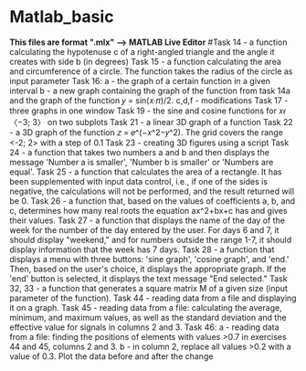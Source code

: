 # Matlab_basic
**This files are format ".mlx" --> MATLAB Live Editor**
#Task 14 - a function calculating the hypotenuse c of a right-angled triangle and the angle it creates with side b (in degrees)
Task 15 - a function calculating the area and circumference of a circle. The function takes the radius of the circle as input parameter
Task 16:
     a - the graph of a certain function in a given interval
     b - a new graph containing the graph of the function from task 14a and the graph of the function 𝑦 = sin(𝑥∙𝜋)/2.
     c,d,f - modifications
Task 17 - three graphs in one window
Task 19 - the sine and cosine functions for 𝑥𝜖〈−3; 3〉 on two subplots
Task 21 - a linear 3D graph of a function
Task 22 - a 3D graph of the function 𝑧 = 𝑒^(−𝑥^2−𝑦^2). The grid covers the range <-2; 2> with a step of 0.1
Task 23 - creating 3D figures using a script
Task 24 - a function that takes two numbers a and b and then displays the message 'Number a is smaller', 'Number b is smaller' or 'Numbers are equal'.
Task 25 - a function that calculates the area of a rectangle. It has been supplemented with input data control, i.e., if one of the sides is negative, the calculations will not be performed, and the result returned will be 0.
Task 26 - a function that, based on the values of coefficients a, b, and c, determines how many real roots the equation ax^2+bx+c has and gives their values.
Task 27 - a function that displays the name of the day of the week for the number of the day entered by the user. For days 6 and 7, it should display "weekend," and for numbers outside the range 1-7, it should display information that the week has 7 days.
Task 28 - a function that displays a menu with three buttons: 'sine graph', 'cosine graph', and 'end.' Then, based on the user's choice, it displays the appropriate graph. If the 'end' button is selected, it displays the text message "End selected."
Task 32, 33 - a function that generates a square matrix M of a given size (input parameter of the function).
Task 44 - reading data from a file and displaying it on a graph.
Task 45 - reading data from a file: calculating the average, minimum, and maximum values, as well as the standard deviation and the effective value for signals in columns 2 and 3.
Task 46:
     a - reading data from a file: finding the positions of elements with values >0.7 in exercises 44 and 45, columns 2 and 3.
     b - in column 2, replace all values >0.2 with a value of 0.3. Plot the data before and after the change
